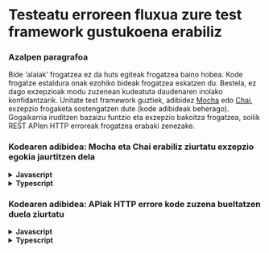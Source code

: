 # Testeatu erroreen fluxua zure test framework gustukoena erabiliz

### Azalpen paragrafoa

Bide ‘alaiak’ frogatzea ez da huts egiteak frogatzea baino hobea. Kode frogatze estaldura onak ezohiko bideak frogatzea eskatzen du. Bestela, ez dago exzepzioak modu zuzenean kudeatuta daudenaren inolako konfidantzarik. Unitate test framework guztiek, adibidez [Mocha](https://mochajs.org/) edo [Chai](http://chaijs.com/), exzepzio frogaketa sostengatzen dute (kode adibideak beherago). Gogaikarria iruditzen bazaizu funtzio eta exzepzio bakoitza frogatzea, soilik REST APIen HTTP erroreak frogatzea erabaki zenezake.

### Kodearen adibidea: Mocha eta Chai erabiliz ziurtatu exzepzio egokia jaurtitzen dela

<details>
<summary><strong>Javascript</strong></summary>

```javascript
describe("Facebooken txata", () => {
  it("Jakinarazi txateko mezu berria iristean", () => {
    const txatZerbitzua = new txatZerbitzua();
    txatZerbitzua.parteHartzaileak = eskuratuDeskonektatutakoParteHartzaileak();
    expect(txatZerbitzua.mezuaBidali.bind({ mezua: "Aupa" })).to.throw(
      KonexioErrorea
    );
  });
});
```

</details>

<details>
<summary><strong>Typescript</strong></summary>

```typescript
describe("Facebooken txata", () => {
  it("Jakinarazi txateko mezu berria iristean", () => {
    const txatZerbitzua = new txatZerbitzua();
    txatZerbitzua.parteHartzaileak = eskuratuDeskonektatutakoParteHartzaileak();
    expect(txatZerbitzua.mezuaBidali.bind({ mezua: "Aupa" })).to.throw(
      KonexioErrorea
    );
  });
});
```

</details>

### Kodearen adibidea: APIak HTTP errore kode zuzena bueltatzen duela ziurtatu

<details>
<summary><strong>Javascript</strong></summary>

```javascript
it("Facebookeko talde berria sortu", () => {
  const taldeOkerrarenInformazioa = {};
  return httpRequest({
    method: "POST",
    uri: "facebook.com/api/groups",
    resolveWithFullResponse: true,
    body: taldeOkerrarenInformazioa,
    json: true,
  })
    .then((response) => {
      expect.fail(
        "kodea bloke honetan exekutatu nahi bagenu, goiko operazioan errorerik ez da izan"
      );
    })
    .catch((response) => {
      expect(400).to.equal(response.statusCode);
    });
});
```

</details>

<details>
<summary><strong>Typescript</strong></summary>

```typescript
it("Facebookeko talde berria sortu", async () => {
  let taldeOkerrarenInformazioa = {};
  try {
    const response = await httpRequest({
      method: "POST",
      uri: "facebook.com/api/groups",
      resolveWithFullResponse: true,
      body: taldeOkerrarenInformazioa,
      json: true,
    });
    // kodea bloke honetan exekutatu nahi bagenu, goiko operazioan errorerik ez da izan
    expect.fail("Eskaerak huts egin behar izango luke");
  } catch (response) {
    expect(400).to.equal(response.statusCode);
  }
});
```

</details>
